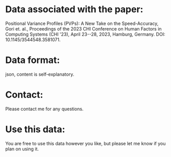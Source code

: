 # Data associated with the paper: 

Positional Variance Profiles (PVPs): A New Take on the Speed-Accuracy, Gori et. al., Proceedings of the 2023 CHI Conference on Human Factors in Computing Systems (CHI '23), April 23--28, 2023, Hamburg, Germany. DOI: 10.1145/3544548.3581071.

# Data format:

json, content is self-explanatory.

# Contact:

Please contact me for any questions.

# Use this data:

You are free to use this data however you like, but please let me know if you plan on using it.






